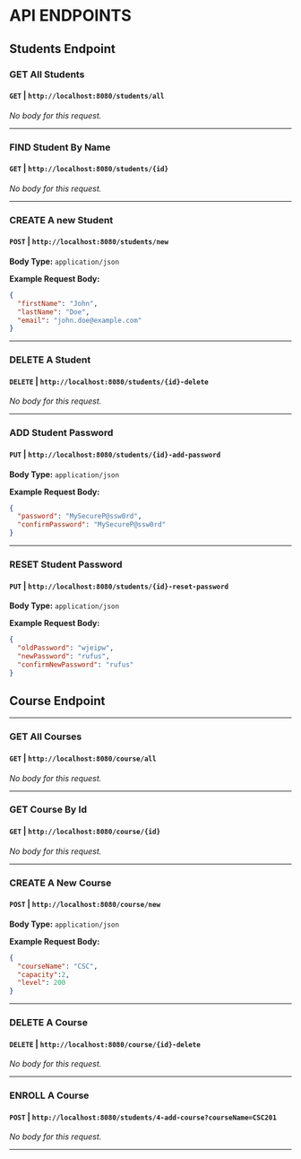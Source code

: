 # API ENDPOINTS

## Students Endpoint
### GET All Students
#### `GET` | `http://localhost:8080/students/all`

_No body for this request._

---

### FIND Student By Name
#### `GET` | `http://localhost:8080/students/{id}`

_No body for this request._

---

### CREATE A new Student
#### `POST` | `http://localhost:8080/students/new`

**Body Type:** `application/json`

**Example Request Body:**
```json
{
  "firstName": "John",
  "lastName": "Doe",
  "email": "john.doe@example.com"
}
```

---

### DELETE A Student
#### `DELETE` | `http://localhost:8080/students/{id}-delete`

_No body for this request._

---

### ADD Student Password
#### `PUT` | `http://localhost:8080/students/{id}-add-password`

**Body Type:** `application/json`

**Example Request Body:**
```json
{
  "password": "MySecureP@ssw0rd",
  "confirmPassword": "MySecureP@ssw0rd"
}
```

---

### RESET Student Password
#### `PUT` | `http://localhost:8080/students/{id}-reset-password`

**Body Type:** `application/json`

**Example Request Body:**
```json
{
  "oldPassword": "wjeipw",
  "newPassword": "rufus",
  "confirmNewPassword": "rufus"
}
```

## Course Endpoint

---

### GET All Courses
#### `GET` | `http://localhost:8080/course/all`

_No body for this request._

---

### GET Course By Id
#### `GET` | `http://localhost:8080/course/{id}`

_No body for this request._

---

### CREATE A New Course
#### `POST` | `http://localhost:8080/course/new`

**Body Type:** `application/json`

**Example Request Body:**
```json
{
  "courseName": "CSC",
  "capacity":2,
  "level": 200
}
```

---

### DELETE A Course
#### `DELETE` | `http://localhost:8080/course/{id}-delete`

_No body for this request._

---

### ENROLL A Course
#### `POST` | `http://localhost:8080/students/4-add-course?courseName=CSC201`

_No body for this request._

---